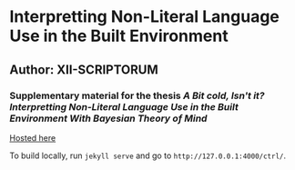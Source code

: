 # Interpretting Non-Literal Language Use in the Built Environment

## Author: XII-SCRIPTORUM

### Supplementary material for the thesis *A Bit cold, Isn't it? Interpretting Non-Literal Language Use in the Built Environment With Bayesian Theory of Mind*  

[Hosted here](http://XII-SCRIPTA.github.io/ctrl/)

To build locally, run `jekyll serve` and go to `http://127.0.0.1:4000/ctrl/`.